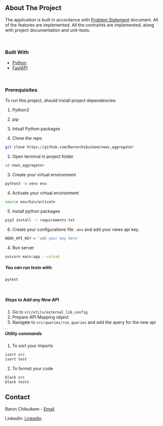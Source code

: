 ## About The Project

The application is built in accordance with <a href="https://github.com/meddyco/Backend-Assignment">Problem Statement</a> document. All of the features are implemented. All the contraints are implemented, along with project documentation and unit-tests.

<br>

### Built With

- [Python](http://python.org/)
- [FastAPI](https://fastapi.tiangolo.com/)

<br>

### Prerequisites

To run this project, should install project dependencies:

1. Python3
2. pip
3. Intsall Python packages

4. Clone the repo

```sh
git clone https://github.com/Baronchibuikem/news_aggregator
```

2. Open terminal in project folder

```sh
cd news_aggregator
```

3. Create your virtual environment

```sh
python3 -m venv env
```

4. Activate your virtual environment

```sh
source env/bin/activate
```

5. Install python packages

```sh
pip3 install -r requirements.txt
```

6. Create your configurations file `.env` and add your news api key.

```sh
NEWS_API_KEY = 'add your key here'
```

4. Run server

```sh
uvicorn main:app --reload
```

##### You can run tests with:

```sh
pytest
```

<br>

##### Steps to Add any New API

1. Go to `src/utils/external_lib_config`
2. Prepare API Mapping object
3. Navigate to `src/queries/run_queries` and add the query for the new api

##### Utility commands

1. To sort your imports

```sh
isort src
isort test
```

2. To formst your code

```sh
black src
black tests
```

<!-- CONTACT -->

## Contact

Baron Chibuikem - [Email](baronchibuike@gmail.com)

LinkedIn: [LinkedIn](https://www.linkedin.com/in/anozie-u-chibuikem)
